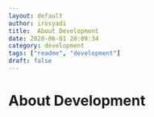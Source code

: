 ```yaml
---
layout: default
author: irosyadi
title:  About Development
date: 2020-06-01 20:09:34
category: development
tags: ["readme", "development"]
draft: false
---
```


# About Development
